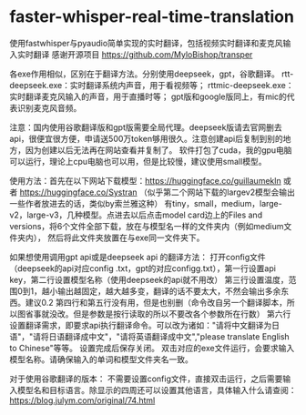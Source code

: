 # faster-whisper-real-time-translation
使用fastwhisper与pyaudio简单实现的实时翻译，包括视频实时翻译和麦克风输入实时翻译
感谢开源项目 https://github.com/MyloBishop/transper

各exe作用相似，区别在于翻译方法。分别使用deepseek，gpt，谷歌翻译。
rtt-deepseek.exe：实时翻译系统内声音，用于看视频等；
rttmic-deepseek.exe：实时翻译麦克风输入的声音，用于直播时等；
gpt版和google版同上，有mic的代表识别麦克风音频。

注意：国内使用谷歌翻译版和gpt版需要全局代理。deepseek版请去官网删去api，很便宜很方便，申请送500万token够用很久。注意创建api后复制到别的地方，因为创建以后无法再在网站查看并复制了。
软件打包了cuda，我的gpu电脑可以运行，理论上cpu电脑也可以用，但是比较慢，建议使用small模型。

使用方法：首先在以下网站下载模型：https://huggingface.co/guillaumekln 或者 https://huggingface.co/Systran （似乎第二个网站下载的largev2模型会输出一些作者放进去的话，类似by索兰雅这种）
有tiny，small，medium，large-v2，large-v3，几种模型。点进去以后点击model card边上的Files and versions，将6个文件全部下载，放在与模型名一样的文件夹内（例如medium文件夹内），
然后将此文件夹放置在与exe同一文件夹下。

如果想使用调用gpt api或是deepseek api 的翻译方法：
打开config文件（deepseek的api对应config .txt，gpt的对应configg.txt），第一行设置api key，第二行设置模型名称（使用deepseek的api就不用改）
第三行设置温度，范围0到1，越小输出越固定，越大越多变，翻译的话不要太大，不然会输出多余东西。建议0.2
第四行和第五行没有用，但是也别删（命令改自另一个翻译脚本，所以图省事就没改。但是参数是按行读取的所以不要改各个参数所在行数）
第六行设置翻译需求，即要求api执行翻译命令。可以改为诸如："请将中文翻译为日语"，"请将日语翻译成中文"，"请将英语翻译成中文","please translate English to Chinese"等等。
设置完成后保存关闭。
双击对应的exe文件运行，会要求输入模型名称。请确保输入的单词和模型文件夹名一致。

对于使用谷歌翻译的版本：
不需要设置config文件，直接双击运行，之后需要输入模型名和目标语言。除显示的四周还可以设置其他语言，具体输入什么请查阅：https://blog.julym.com/original/74.html





